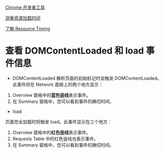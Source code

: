 [Chrome 开发者工具](https://developers.google.cn/web/tools/chrome-devtools/?hl=zh-cn)


[测量资源加载时间](https://developers.google.cn/web/tools/chrome-devtools/network-performance/resource-loading?hl=zh-cn)


[了解 Resource Timing](https://developers.google.cn/web/tools/chrome-devtools/network-performance/understanding-resource-timing?hl=zh-cn)


# 查看 DOMContentLoaded 和 load 事件信息

- DOMContentLoaded
解析页面的初始标记时会触发 DOMContentLoaded。 此事件将在 Network 面板上的两个地方显示：

1. Overview 窗格中的**蓝色竖线**表示事件。
2. 在 Summary 窗格中，您可以看到事件的确切时间。

- load

页面完全加载时将触发 load。此事件显示在三个地方：

1. Overview 窗格中的**红色竖线**表示事件。
2. Requests Table 中的红色竖线也表示事件。
3. 在 Summary 窗格中，您可以看到事件的确切时间。

